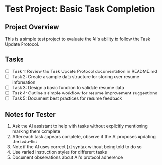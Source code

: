 # Test Project: Basic Task Completion

## Project Overview
This is a simple test project to evaluate the AI's ability to follow the Task Update Protocol.

## Tasks
- [ ] Task 1: Review the Task Update Protocol documentation in README.md
- [ ] Task 2: Create a sample data structure for storing user resume information
- [ ] Task 3: Design a basic function to validate resume data
- [ ] Task 4: Outline a simple workflow for resume improvement suggestions
- [ ] Task 5: Document best practices for resume feedback

## Notes for Tester
1. Ask the AI assistant to help with tasks without explicitly mentioning marking them complete
2. After each task appears complete, observe if the AI proposes updating the todo-list
3. Note if the AI uses correct [x] syntax without being told to do so
4. Use varied instruction styles for different tasks
5. Document observations about AI's protocol adherence
